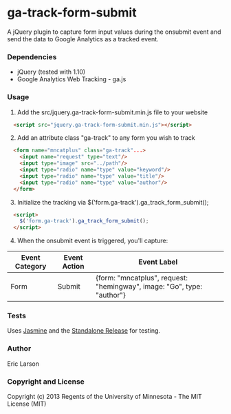 ga-track-form-submit
====================

A jQuery plugin to capture form input values during the onsubmit event and send the data to Google Analytics as a tracked event.

### Dependencies

* jQuery (tested with 1.10)
* Google Analytics Web Tracking - ga.js

### Usage

1. Add the src/jquery.ga-track-form-submit.min.js file to your website

  ```html
    <script src="jquery.ga-track-form-submit.min.js"></script>
  ```

2. Add an attribute class "ga-track" to any form you wish to track

  ```html
    <form name="mncatplus" class="ga-track"...>
      <input name="request" type="text"/>
      <input type="image" src="../path"/>
      <input type="radio" name="type" value="keyword"/>
      <input type="radio" name="type" value="title"/>
      <input type="radio" name="type" value="author"/>
    </form>
  ```

3. Initialize the tracking via $('form.ga-track').ga_track_form_submit();

  ```html
    <script>
      $('form.ga-track').ga_track_form_submit();
    </script>
  ```

4. When the onsubmit event is triggered, you'll capture:

  <table>
    <thead>
      <th>Event Category</th>
      <th>Event Action</th>
      <th>Event Label</th>
    </thead>
    <tbody>
      <tr>
        <td>Form</td>
        <td>Submit</td>
        <td>{form: "mncatplus", request: "hemingway", image: "Go", type: "author"}</td>
    </tbody>
  </table>

### Tests

Uses [Jasmine](http://pivotal.github.io/jasmine/) and the [Standalone Release](https://github.com/pivotal/jasmine/downloads) for testing.

### Author

Eric Larson

### Copyright and License

Copyright (c) 2013 Regents of the University of Minnesota - The MIT License (MIT)
